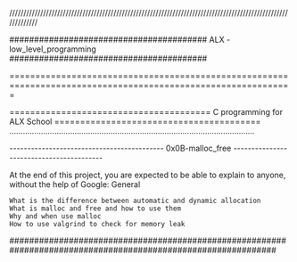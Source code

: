 /////////////////////////////////////////////////////////////////////////////////////////////////////////////

######################################## ALX - low_level_programming ########################################

=============================================================================================================

======================================= C programming for ALX School ========================================
.............................................................................................................

------------------------------------------- 0x0B-malloc_free -----------------------------------------



At the end of this project, you are expected to be able to explain to anyone, without the help of Google:
General
   
    What is the difference between automatic and dynamic allocation
    What is malloc and free and how to use them
    Why and when use malloc
    How to use valgrind to check for memory leak

##############################################################################################################